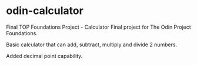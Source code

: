 # odin-calculator
Final TOP Foundations Project - Calculator
Final project for The Odin Project Foundations.

Basic calculator that can add, subtract, multiply and divide 2 numbers.

Added decimal point capability.
